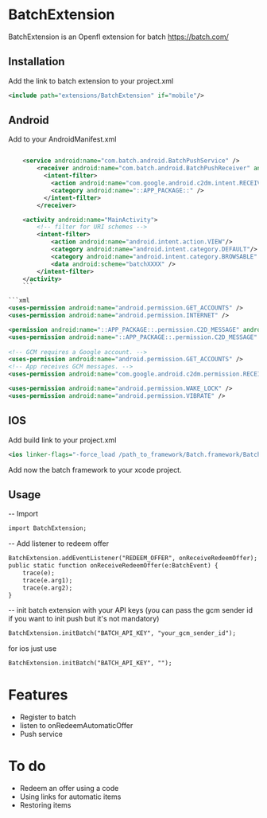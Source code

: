 BatchExtension
===========================

BatchExtension is an Openfl extension for batch https://batch.com/

Installation
------------
Add the link to batch extension to your project.xml
```xml
<include path="extensions/BatchExtension" if="mobile"/>
```
Android
------------

Add to your AndroidManifest.xml

```xml

	<service android:name="com.batch.android.BatchPushService" />
		<receiver android:name="com.batch.android.BatchPushReceiver" android:permission="com.google.android.c2dm.permission.SEND"> 
		  <intent-filter> 
			<action android:name="com.google.android.c2dm.intent.RECEIVE" /> 
			<category android:name="::APP_PACKAGE::" /> 
		  </intent-filter>  
		</receiver>

	<activity android:name="MainActivity">
		<!-- filter for URI schemes -->
		<intent-filter>
			<action android:name="android.intent.action.VIEW"/>
			<category android:name="android.intent.category.DEFAULT"/>
			<category android:name="android.intent.category.BROWSABLE" />
			<data android:scheme="batchXXXX" />
		</intent-filter>
	</activity>
	```

```xml
<uses-permission android:name="android.permission.GET_ACCOUNTS" />
<uses-permission android:name="android.permission.INTERNET" />

<permission android:name="::APP_PACKAGE::.permission.C2D_MESSAGE" android:protectionLevel="signature" />
<uses-permission android:name="::APP_PACKAGE::.permission.C2D_MESSAGE" />
	
<!-- GCM requires a Google account. -->
<uses-permission android:name="android.permission.GET_ACCOUNTS" />
<!-- App receives GCM messages. -->
<uses-permission android:name="com.google.android.c2dm.permission.RECEIVE" />

<uses-permission android:name="android.permission.WAKE_LOCK" />
<uses-permission android:name="android.permission.VIBRATE" />  
```

IOS
------------

Add build link to your project.xml
```xml
<ios linker-flags="-force_load /path_to_framework/Batch.framework/Batch" />
```

Add now the batch framework to your xcode project.


Usage
------------

-- Import
```xml
import BatchExtension;
```

-- Add listener to redeem offer
```xml
BatchExtension.addEventListener("REDEEM_OFFER", onReceiveRedeemOffer);
public static function onReceiveRedeemOffer(e:BatchEvent) {
	trace(e);
	trace(e.arg1);
	trace(e.arg2);
} 
```

-- init batch extension with your API keys (you can pass the gcm sender id if you want to init push but it's not mandatory)
```xml
BatchExtension.initBatch("BATCH_API_KEY", "your_gcm_sender_id");
```

for ios just use
```xml
BatchExtension.initBatch("BATCH_API_KEY", "");
```

Features
===========================
- Register to batch
- listen to onRedeemAutomaticOffer
- Push service

To do
=========================== 
- Redeem an offer using a code
- Using links for automatic items
- Restoring items


